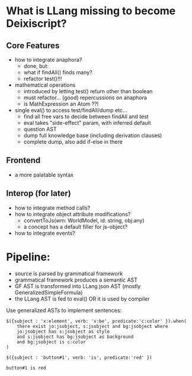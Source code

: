 # What is LLang missing to become Deixiscript?

## Core Features

- how to integrate anaphora?
  - done, but:
  - what if findAll() finds many?
  - refactor test()!!!
- mathematical operations
  - introduced by letting test() return other than boolean
  - must refactor... (good) repercussions on anaphora
  - is MathExpression an Atom ??!
- single eval() to access test/findAll/dump etc...
  - find all free vars to decide between findAll and test
  - eval takes "side-effect" param, with inferred default
  - question AST
  - dump full knowledge base (including derivation clauses)
  - complete dump, also add if-else in there

## Frontend

- a more palatable syntax

## Interop (for later)

- how to integrate method calls?
- how to integrate object attribute modifications?
  - convertToJs(wm: WorldModel, id: string, obj:any)
  - a concept has a default filler for js-object?
- how to integrate events?

# Pipeline:

- source is parsed by grammatical framework
- grammatical framework produces a semantic AST
- GF AST is transformed into LLang json AST (mostly GeneralizedSimpleFormula)
- the LLang AST is fed to eval() OR it is used by compiler

Use generalized ASTs to implement sentences:

```
$({subject : 'x:element', verb: 'v:be', predicate:'c:color' }).when(
	there exist jo:jsobject, s:jsobject and bg:jsobject where
	jo:jsobject has s:jsobject as style 
	and s:jsobject has bg:jsobject as background
	and bg:jsobject is c:color
)

$({subject : 'button#1', verb: 'is', predicate:'red' })

button#1 is red
```
